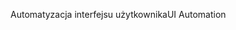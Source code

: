 <span data-ttu-id="ce4c6-101">Automatyzacja interfejsu użytkownika</span><span class="sxs-lookup"><span data-stu-id="ce4c6-101">UI Automation</span></span>